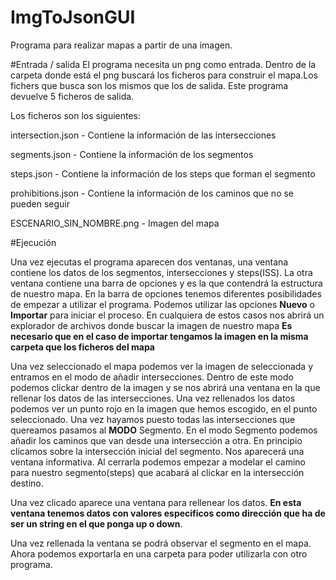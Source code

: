 # ImgToJsonGUI
Programa para realizar mapas a partir de una imagen.

#Entrada / salida
El programa necesita un png como entrada. Dentro de la carpeta donde está el png buscará los ficheros para construir el mapa.Los fichers que busca son los mismos que los de salida. Este programa devuelve 5 ficheros de salida.

Los ficheros son los siguientes:

intersection.json - Contiene la información de las intersecciones

segments.json - Contiene la información de los segmentos

steps.json - Contiene la información de los steps que forman el segmento

prohibitions.json - Contiene la información de los caminos que no se pueden seguir

ESCENARIO_SIN_NOMBRE.png - Imagen del mapa

#Ejecución

Una vez ejecutas el programa aparecen dos ventanas, una ventana contiene los datos de los segmentos, intersecciones y steps(ISS). La otra ventana contiene una barra de opciones y es la que contendrá la estructura de nuestro mapa. En la barra de opciones tenemos diferentes posibilidades de empezar a utilizar el programa. Podemos utilizar las opciones **Nuevo** o **Importar** para iniciar el proceso.
En cualquiera de estos casos nos abrirá un explorador de archivos donde buscar la imagen de nuestro mapa **Es necesario que en el caso de importar tengamos la imagen en la misma carpeta que los ficheros del mapa**

Una vez seleccionado el mapa podemos ver la imagen de seleccionada y entramos en el modo de añadir intersecciones. Dentro de este modo podemos clickar dentro de la imagen y se nos abrirá una ventana en la que rellenar los datos de las intersecciones. Una vez rellenados los datos podemos ver un punto rojo en la imagen que hemos escogido, en el punto seleccionado. Una vez hayamos puesto todas las intersecciones que quereamos pasamos al **MODO** Segmento.
En el modo Segmento podemos añadir los caminos que van desde una intersección a otra. En principio clicamos sobre la intersección inicial del segmento. Nos aparecerá una ventana informativa. Al cerrarla podemos empezar a modelar el camino para nuestro segmento(steps) que acabará al clickar en la intersección destino.

Una vez clicado aparece una ventana para rellenear los datos. **En esta ventana tenemos datos con valores especificos como dirección que ha de ser un string en el que ponga up o down**.

Una vez rellenada la ventana se podrá observar el segmento en el mapa. Ahora podemos exportarla en una carpeta para poder utilizarla con otro programa.